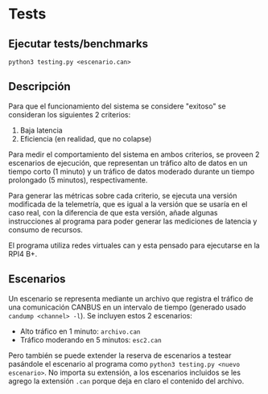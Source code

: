 # Tests

## Ejecutar tests/benchmarks

`python3 testing.py <escenario.can>`

## Descripción 

Para que el funcionamiento del sistema se considere "exitoso" se consideran los siguientes 2 criterios:

1. Baja latencia
2. Eficiencia (en realidad, que no colapse)

Para medir el comportamiento del sistema en ambos criterios, se proveen 2 escenarios de ejecución, que representan un tráfico alto de datos en un tiempo corto (1 minuto) y un tráfico de datos moderado durante un tiempo prolongado (5 minutos), respectivamente.

Para generar las métricas sobre cada criterio, se ejecuta una versión modificada de la telemetría, que es igual a la versión que se usaría en el caso real, con la diferencia de que esta versión, añade algunas instrucciones al programa para poder generar las mediciones de latencia y consumo de recursos.

El programa utiliza redes virtuales can y esta pensado para ejecutarse en la RPI4 B+.

## Escenarios

Un escenario se representa mediante un archivo que registra el tráfico de una comunicación CANBUS en un intervalo de tiempo (generado usado `candump <channel> -l`). Se incluyen estos 2 escenarios:

* Alto tráfico en 1 minuto: `archivo.can`
* Tráfico moderando en 5 minutos: `esc2.can`

Pero también se puede extender la reserva de escenarios a testear pasándole el escenario al programa como `python3 testing.py <nuevo escenario>`. No importa su extensión, a los escenarios incluidos se les agrego la extensión `.can` porque deja en claro el contenido del archivo.


